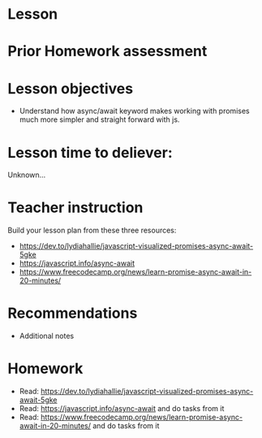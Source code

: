 # Lesson

# Prior Homework assessment

# Lesson objectives
- Understand how async/await keyword makes working with promises much more simpler and straight forward with js.


# Lesson time to deliever:
Unknown...

# Teacher instruction 
Build your lesson plan from these three resources:
- https://dev.to/lydiahallie/javascript-visualized-promises-async-await-5gke
- https://javascript.info/async-await
- https://www.freecodecamp.org/news/learn-promise-async-await-in-20-minutes/



# Recommendations
- Additional notes


# Homework
- Read: https://dev.to/lydiahallie/javascript-visualized-promises-async-await-5gke
- Read: https://javascript.info/async-await and do tasks from it
- Read: https://www.freecodecamp.org/news/learn-promise-async-await-in-20-minutes/ and do tasks from it
